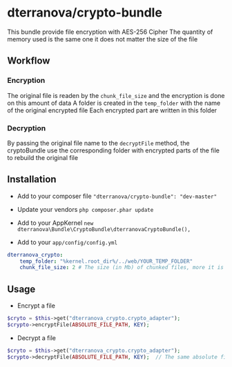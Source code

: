 # dterranova/crypto-bundle

This bundle provide file encryption with AES-256 Cipher
The quantity of memory used is the same one it does not matter the size of the file

## Workflow

### Encryption
The original file is readen by the `chunk_file_size` and the encryption is done on this amount of data
A folder is created in the `temp_folder` with the name of the original encrypted file
Each encrypted part are written in this folder

### Decryption
By passing the original file name to the `decryptFile` method, the cryptoBundle use the corresponding folder with encrypted parts of the file to rebuild the original file

## Installation

- Add to your composer file
`"dterranova/crypto-bundle": "dev-master"`

- Update your vendors
`php composer.phar update`

- Add to your AppKernel
`new dterranova\Bundle\CryptoBundle\dterranovaCryptoBundle(),`

- Add to your `app/config/config.yml`
```yaml
dterranova_crypto:
    temp_folder: "%kernel.root_dir%/../web/YOUR_TEMP_FOLDER"
    chunk_file_size: 2 # The size (in Mb) of chunked files, more it is big more it will consume memory 
```

## Usage

- Encrypt a file
```php
$cryto = $this->get("dterranova_crypto.crypto_adapter");
$crypto->encryptFile(ABSOLUTE_FILE_PATH, KEY);
```

- Decrypt a file
```php
$cryto = $this->get("dterranova_crypto.crypto_adapter");
$crypto->decryptFile(ABSOLUTE_FILE_PATH, KEY);  // The same absolute file path
```
